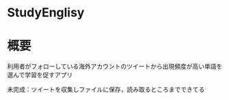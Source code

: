 # StudyEnglisy

# 概要
利用者がフォローしている海外アカウントのツイートから出現頻度が高い単語を選んで学習を促すアプリ

未完成：ツイートを収集しファイルに保存，読み取るところまでできてる
